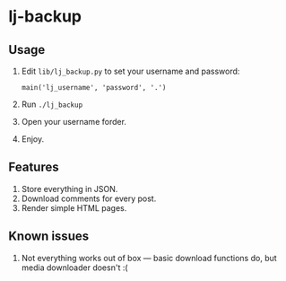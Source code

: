 # lj-backup

Usage
-----

1. Edit `lib/lj_backup.py` to set your username and password:

    `main('lj_username', 'password', '.')`

2. Run `./lj_backup`

3. Open your username forder.

4. Enjoy.


Features
--------
1. Store everything in JSON.
2. Download comments for every post.
3. Render simple HTML pages.


Known issues
------------
1. Not everything works out of box — basic download functions do, but media downloader doesn't :(
